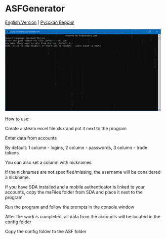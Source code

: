 # ASFGenerator
[English Version](README.en.md) | [Русская Версия](README.md)

![Icon](https://github.com/Riddler2077/ASFGenerator/blob/master/Logo.png?raw=true)

How to use:

Create a steam excel file.xlsx and put it next to the program

Enter data from accounts

By default: 1 column - logins, 2 column - passwords, 3 column - trade tokens

You can also set a column with nicknames

If the nicknames are not specified/missing, the username will be considered a nickname.

If you have SDA installed and a mobile authenticator is linked to your accounts, copy the maFiles folder from SDA and place it next to the program

Run the program and follow the prompts in the console window

After the work is completed, all data from the accounts will be located in the config folder

Copy the config folder to the ASF folder

